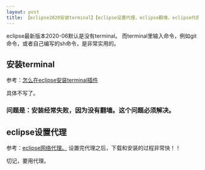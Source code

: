 ```yaml
---
layout: post
title: 【eclipse2020安装terminal】【eclipse设置代理，eclipse翻墙，eclipse代理，eclipse网络代理】
---
```


eclipse最新版本2020-06默认是没有terminal。
而terminal里输入命令，例如git命令，或者自己编写的sh命令，是非常实用的。

## 安装terminal
参考：[怎么在eclipse安装terminal插件](https://jingyan.baidu.com/article/6c67b1d6b769932787bb1e20.html)

具体不写了。


### 问题是：安装经常失败，因为没有翻墙。这个问题必须解决。

## eclipse设置代理
参考：[eclipse网络代理。](https://jingyan.baidu.com/article/c1465413df9f620bfcfc4c8e.html)
设置完代理之后，下载和安装的过程非常快！！


切记，要用代理。


